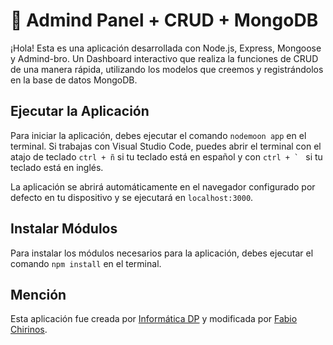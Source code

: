# 📌 Admind Panel + CRUD + MongoDB
¡Hola! Esta es una aplicación desarrollada con Node.js, Express, Mongoose y Admind-bro. Un Dashboard interactivo que realiza la funciones de CRUD de una manera rápida, utilizando los modelos que creemos y registrándolos en la base de datos MongoDB. 

## Ejecutar la Aplicación
Para iniciar la aplicación, debes ejecutar el comando `nodemoon app` en el terminal. Si trabajas con Visual Studio Code, puedes abrir el terminal con el atajo de teclado `ctrl + ñ` si tu teclado está en español y con ``ctrl + ` `` si tu teclado está en inglés.

La aplicación se abrirá automáticamente en el navegador configurado por defecto en tu dispositivo y se ejecutará en `localhost:3000`.

## Instalar Módulos
Para instalar los módulos necesarios para la aplicación, debes ejecutar el comando `npm install` en el terminal.

## Mención
Esta aplicación fue creada por [Informática DP](https://github.com/infodp) y modificada por [Fabio Chirinos](https://github.com/fabiochirinos).